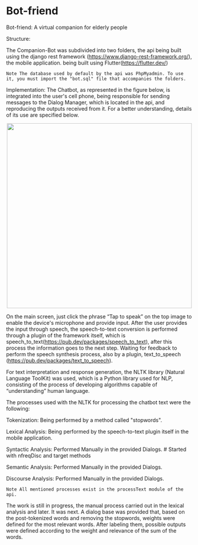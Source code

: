 # Bot-friend
Bot-friend: A virtual companion for elderly people

Structure:

The Companion-Bot was subdivided into two folders, the api being built using the django rest framework (https://www.django-rest-framework.org/), the mobile application. being built using Flutter(https://flutter.dev/)

    Note The database used by default by the api was PhpMyadmin. To use it, you must import the "bot.sql" file that accompanies the folders.

Implementation:
The Chatbot, as represented in the figure below, is integrated into the user's cell phone, being responsible for sending messages to the Dialog Manager, which is located in the api, and reproducing the outputs received from it. For a better understanding, details of its use are specified below.

<div align="center">
<img src="https://user-images.githubusercontent.com/41653617/190237227-5656cf0b-93a5-4d6d-b68a-3ba4665e4f0d.png" width="500px" />  
</div>

On the main screen, just click the phrase “Tap to speak” on the top image to enable the device's microphone and provide input. After the user provides the input through speech, the speech-to-text conversion is performed through a plugin of the framework itself, which is speech_to_text(https://pub.dev/packages/speech_to_text), after this process the information goes to the next step. Waiting for feedback to perform the speech synthesis process, also by a plugin, text_to_speech (https://pub.dev/packages/text_to_speech).

For text interpretation and response generation, the NLTK library (Natural Language ToolKit) was used, which is a Python library used for NLP, consisting of the process of developing algorithms capable of “understanding” human language.

The processes used with the NLTK for processing the chatbot text were the following:

  Tokenization: Being performed by a method called "stopwords".

  Lexical Analysis: Being performed by the speech-to-text plugin itself in the mobile application.

  Syntactic Analysis: Performed Manually in the provided Dialogs. # Started with nfreqDisc and target methods

  Semantic Analysis: Performed Manually in the provided Dialogs.

  Discourse Analysis: Performed Manually in the provided Dialogs.

    Note All mentioned processes exist in the processText module of the api.

The work is still in progress, the manual process carried out in the lexical analysis and later. It was next. A dialog base was provided that, based on the post-tokenized words and removing the stopwords, weights were defined for the most relevant words. After labeling them, possible outputs were defined according to the weight and relevance of the sum of the words.
